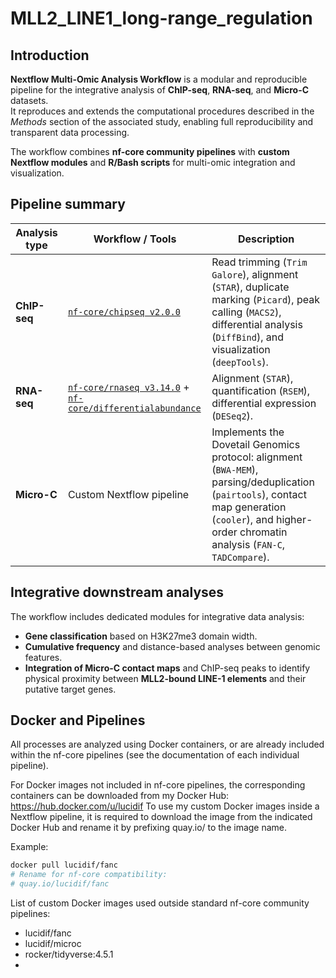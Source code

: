 # MLL2_LINE1_long-range_regulation

## Introduction

**Nextflow Multi-Omic Analysis Workflow** is a modular and reproducible pipeline for the integrative analysis of **ChIP-seq**, **RNA-seq**, and **Micro-C** datasets.  
It reproduces and extends the computational procedures described in the *Methods* section of the associated study, enabling full reproducibility and transparent data processing.

The workflow combines **nf-core community pipelines** with **custom Nextflow modules** and **R/Bash scripts** for multi-omic integration and visualization.

## Pipeline summary

| **Analysis type** | **Workflow / Tools** | **Description** |
|--------------------|----------------------|-----------------|
| **ChIP-seq** | [`nf-core/chipseq v2.0.0`](https://nf-co.re/chipseq) | Read trimming (`Trim Galore`), alignment (`STAR`), duplicate marking (`Picard`), peak calling (`MACS2`), differential analysis (`DiffBind`), and visualization (`deepTools`). |
| **RNA-seq** | [`nf-core/rnaseq v3.14.0`](https://nf-co.re/rnaseq) + [`nf-core/differentialabundance`](https://nf-co.re/differentialabundance) | Alignment (`STAR`), quantification (`RSEM`), differential expression (`DESeq2`). |
| **Micro-C** | Custom Nextflow pipeline | Implements the Dovetail Genomics protocol: alignment (`BWA-MEM`), parsing/deduplication (`pairtools`), contact map generation (`cooler`), and higher-order chromatin analysis (`FAN-C`, `TADCompare`). |

## Integrative downstream analyses

The workflow includes dedicated modules for integrative data analysis:

- **Gene classification** based on H3K27me3 domain width.
- **Cumulative frequency** and distance-based analyses between genomic features.
- **Integration of Micro-C contact maps** and ChIP-seq peaks to identify physical proximity between **MLL2-bound LINE-1 elements** and their putative target genes.




## Docker and Pipelines

All processes are analyzed using Docker containers, or are already included within the nf-core pipelines (see the documentation of each individual pipeline).

For Docker images not included in nf-core pipelines, the corresponding containers can be downloaded from my Docker Hub:
https://hub.docker.com/u/lucidif
To use my custom Docker images inside a Nextflow pipeline, it is required to download the image from the indicated Docker Hub and rename it by prefixing quay.io/ to the image name.

Example:

```bash
docker pull lucidif/fanc
# Rename for nf-core compatibility:
# quay.io/lucidif/fanc
```

List of custom Docker images used outside standard nf-core community pipelines:

- lucidif/fanc
- lucidif/microc
- rocker/tidyverse:4.5.1
- 

